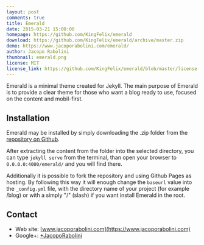 ```yaml
---
layout: post
comments: true
title: Emerald
date: 2015-03-21 15:00:00
homepage: https://github.com/KingFelix/emerald
download: https://github.com/KingFelix/emerald/archive/master.zip
demo: https://www.jacoporabolini.com/emerald/
author: Jacopo Rabolini
thumbnail: emerald.png
license: MIT
license_link: https://github.com/KingFelix/emerald/blob/master/license.md
---
```


Emerald is a minimal theme created for Jekyll. The main purpose of Emerald is to provide a clear theme for those who want a blog ready to use, focused on the content and mobil-first.

## Installation

Emerald may be installed by simply downloading the .zip folder from the [repository on Github](https://github.com/KingFelix/emerald/archive/master.zip).

After extracting the content from the folder into the selected directory, you can type `jekyll serve` from the terminal, than open your browser to `0.0.0.0:4000/emerald/` and you will find there.

Additionally it is possible to fork the repository and using Github Pages as hosting. By following this way it will enough change the `baseurl` value into the `_config.yml` file, with the directory name of your project (for example /blog) or with a simply "/" (slash) if you want install Emerald in the root.

## Contact

* Web site: [www.jacoporabolini.com](https://www.jacoporabolini.com)
* Google+: [+JacopoRabolini](https://plus.google.com/u/0/+JacopoRabolini/posts)
